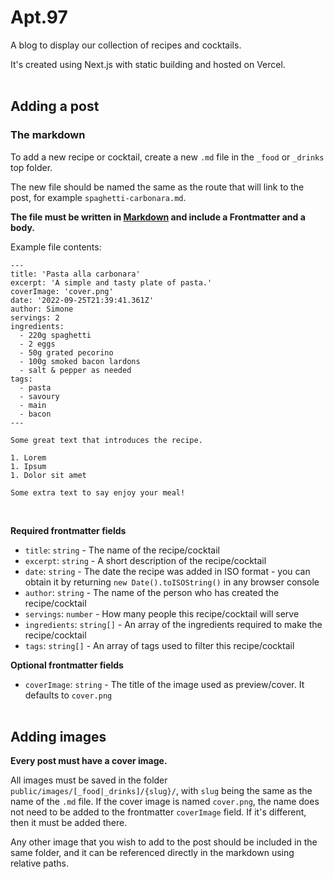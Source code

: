 # Apt.97

A blog to display our collection of recipes and cocktails.

It's created using Next.js with static building and hosted on Vercel.
<br />
<br />

## Adding a post

### The markdown

To add a new recipe or cocktail, create a new `.md` file in the `_food` or `_drinks` top folder.

The new file should be named the same as the route that will link to the post, for example `spaghetti-carbonara.md`.

**The file must be written in [Markdown](https://www.markdownguide.org/basic-syntax/) and include a Frontmatter and a body.**

Example file contents:

```
---
title: 'Pasta alla carbonara'
excerpt: 'A simple and tasty plate of pasta.'
coverImage: 'cover.png'
date: '2022-09-25T21:39:41.361Z'
author: Simone
servings: 2
ingredients:
  - 220g spaghetti
  - 2 eggs
  - 50g grated pecorino
  - 100g smoked bacon lardons
  - salt & pepper as needed
tags:
  - pasta
  - savoury
  - main
  - bacon
---

Some great text that introduces the recipe.

1. Lorem
1. Ipsum
1. Dolor sit amet

Some extra text to say enjoy your meal!
```

<br />

**Required frontmatter fields**

- `title`: `string` - The name of the recipe/cocktail
- `excerpt`: `string` - A short description of the recipe/cocktail
- `date`: `string` - The date the recipe was added in ISO format - you can obtain it by returning `new Date().toISOString()` in any browser console
- `author`: `string` - The name of the person who has created the recipe/cocktail
- `servings`: `number` - How many people this recipe/cocktail will serve
- `ingredients`: `string[]` - An array of the ingredients required to make the recipe/cocktail
- `tags`: `string[]` - An array of tags used to filter this recipe/cocktail

**Optional frontmatter fields**

- `coverImage`: `string` - The title of the image used as preview/cover. It defaults to `cover.png`
  <br />
  <br />

## Adding images

**Every post must have a cover image.**

All images must be saved in the folder `public/images/[_food|_drinks]/{slug}/`, with `slug` being the same as the name of the `.md` file. If the cover image is named `cover.png`, the name does not need to be added to the frontmatter `coverImage` field. If it's different, then it must be added there.

Any other image that you wish to add to the post should be included in the same folder, and it can be referenced directly in the markdown using relative paths.

